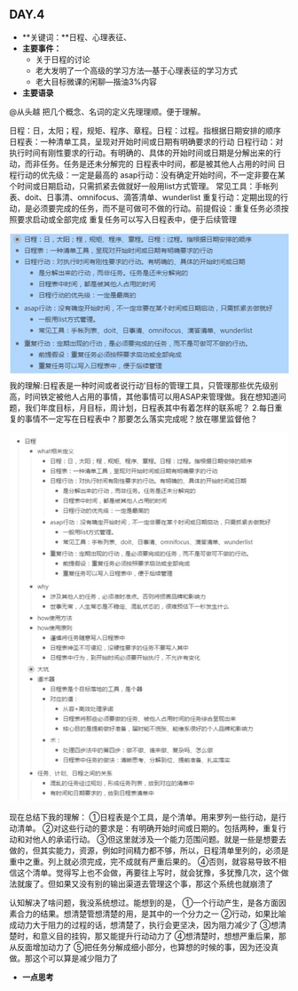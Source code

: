 ## DAY.4
 + **关键词：**日程、心理表征、
 + **主要事件：**
    + 关于日程的讨论
    + 老大发明了一个高级的学习方法—基于心理表征的学习方式
    + 老大目标微课的闲聊—揩油3%内容
 + **主要语录**

@从头越
把几个概念、名词的定义先理理顺。便于理解。

日程：日，太阳；程，规矩、程序、章程。日程：过程。指根据日期安排的顺序
日程表：一种清单工具，呈现对开始时间或日期有明确要求的行动
日程行动：对执行时间有刚性要求的行动。有明确的、具体的开始时间或日期是分解出来的行动，而非任务。任务是还未分解完的
日程表中时间，都是被其他人占用的时间
日程行动的优先级：一定是最高的
asap行动：没有确定开始时间，不一定非要在某个时间或日期启动，只需抓紧去做就好一般用list方式管理。
常见工具：手帐列表、doit、日事清、omnifocus、滴答清单、wunderlist
重复行动：定期出现的行动，是必须要完成的任务，而不是可做可不做的行动。前提假设：重复任务必须按照要求启动或全部完成
重复任务可以写入日程表中，便于后续管理

![](./_image/612aa726d1d25c26ccdb56e6d2aa198.jpg)
我的理解:日程表是一种时间或者说行动'目标的管理工具，只管理那些优先级别高，时间铁定被他人占用的事情，其他事情可以用ASAP来管理做。我在想知道问题，我们年度目标，月目标，周计划，日程表其中有着怎样的联系呢？
2.每日重复的事情不一定写在日程表中？那要怎么落实完成呢？放在哪里监督他？

![](./_image/8e67d588ab57da221a090afcb2cc5d2.jpg)

现在总结下我的理解：
①日程表是个工具，是个清单。用来罗列一些行动，是行动清单。
②对这些行动的要求是：有明确开始时间或日期的。包括两种，重复行动和对他人的承诺行动。
③但这里就涉及一个能力范围问题。就是一些是想要去做的，但其实能力，资源，例如时间精力都不够，所以，日程清单里列的，必须是重中之重。列上就必须完成，完不成就有严重后果的。
④否则，就容易导致不相信这个清单。觉得写上也不会做，再要往上写时，就会犹豫，多犹豫几次，这个做法就废了。但如果又没有别的输出渠道去管理这个事，那这个系统也就崩溃了

 认知解决了啥问题，我没系统想过。能想到的是，
①一个行动产生，是各方面因素合力的结果。想清楚管想清楚的用，是其中的一个分力之一
②行动，如果比喻成动力大于阻力的过程的话，想清楚了，执行会更坚决，因为阻力减少了
③想清楚时，和意义目的挂钩，那又能提升行动动力了
④想清楚时，想想严重后果，那从反面增加动力了
⑤把任务分解成细小部分，也算想的时候的事，因为还没真做。那这个可以算是减少阻力了


 + **一点思考**